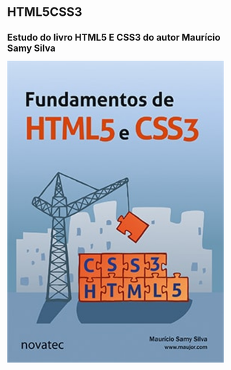 <h1>HTML5CSS3</h1>
<h2>Estudo do livro HTML5 E CSS3 do autor Maurício Samy Silva</h2
<br>
<img src="imagens/capa-ampliada-9788575224380.jpg" align="center" width="600">
